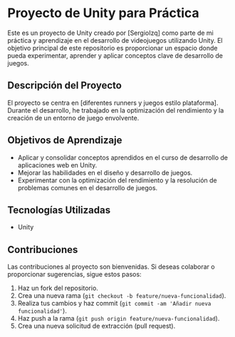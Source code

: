 # Proyecto de Unity para Práctica

Este es un proyecto de Unity creado por [SergioIzq] como parte de mi práctica y aprendizaje en el desarrollo de videojuegos utilizando Unity. El objetivo principal de este repositorio es proporcionar un espacio donde pueda experimentar, aprender y aplicar conceptos clave de desarrollo de juegos.

## Descripción del Proyecto

El proyecto se centra en [diferentes runners y juegos estilo plataforma]. Durante el desarrollo, he trabajado en la optimización del rendimiento y la creación de un entorno de juego envolvente.

## Objetivos de Aprendizaje

- Aplicar y consolidar conceptos aprendidos en el curso de desarrollo de aplicaciones web en Unity.
- Mejorar las habilidades en el diseño y desarrollo de juegos.
- Experimentar con la optimización del rendimiento y la resolución de problemas comunes en el desarrollo de juegos.

## Tecnologías Utilizadas

- Unity

## Contribuciones

Las contribuciones al proyecto son bienvenidas. Si deseas colaborar o proporcionar sugerencias, sigue estos pasos:

1. Haz un fork del repositorio.
2. Crea una nueva rama (`git checkout -b feature/nueva-funcionalidad`).
3. Realiza tus cambios y haz commit (`git commit -am 'Añadir nueva funcionalidad'`).
4. Haz push a la rama (`git push origin feature/nueva-funcionalidad`).
5. Crea una nueva solicitud de extracción (pull request).
